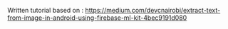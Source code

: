 Written tutorial based on : https://medium.com/devcnairobi/extract-text-from-image-in-android-using-firebase-ml-kit-4bec9191d080
